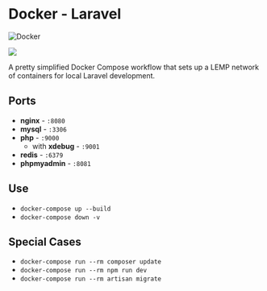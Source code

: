 # Docker - Laravel

![Docker](https://github.com/supermavster/docker-laravel-8/workflows/Docker/badge.svg)

![](https://repository-images.githubusercontent.com/309769351/1c0dfc80-1def-11eb-9e5c-641da3e3c9b4)

A pretty simplified Docker Compose workflow that sets up a LEMP network of containers for local Laravel development.

## Ports

- **nginx** - `:8080`
- **mysql** - `:3306`
- **php** - `:9000`
  - with **xdebug** - `:9001`
- **redis** - `:6379`
- **phpmyadmin** - `:8081`

## Use

- `docker-compose up --build`
- `docker-compose down -v`

## Special Cases

- `docker-compose run --rm composer update`
- `docker-compose run --rm npm run dev`
- `docker-compose run --rm artisan migrate` 
